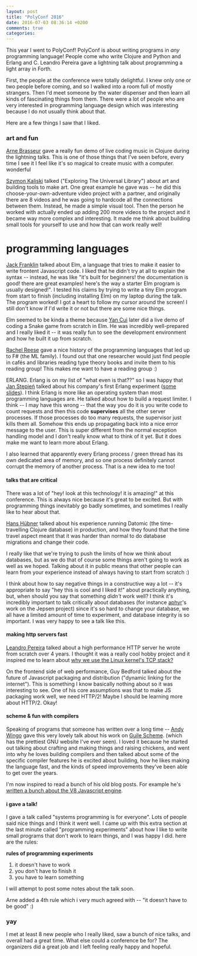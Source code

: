 ```yaml
---
layout: post
title: "PolyConf 2016"
date: 2016-07-03 08:36:14 +0200
comments: true
categories: 
---
```


This year I went to PolyConf! PolyConf is about writing programs in *any* programming language! People come who write Clojure and Python and Erlang and C. Leandro Pereira gave a lightning talk about programming a light array in Forth.

First, the people at the conference were totally delightful. I knew only one or two people before coming, and so I walked into a room full of mostly strangers. Then I'd meet someone by the water dispenser and then learn all kinds of fascinating things from them. There were a lot of people who are very interested in programming language design which was interesting because I do not usually think about that.

Here are a few things I saw that I liked.

### art and fun

[Arne Brasseur](https://twitter.com/plexus) gave a really fun demo of live coding music in Clojure during the lightning talks. This is one of those things that I've seen before, every time I see it I feel like it's so magical to create music with a computer. wonderful

[Szymon Kaliski](http://treesmovethemost.com/) talked ("Exploring The Universal Library") about art and building tools to make art. One great example he gave was -- he did this choose-your-own-adventure video project with a partner, and originally there are 8 videos and he was going to hardcode all the connections between them. Instead, he made a simple visual tool. Then the person he worked with actually ended up adding 200 more videos to the project and it became way more complex and interesting. It made me think about building small tools for yourself to use and how that can work really well!

# programming languages

[Jack Franklin]() talked about Elm, a language that tries to make it easier to write frontent Javascript code. I liked that he didn't try at all to explain the syntax -- instead, he was like "it's built for beginners! the documentation is good! there are great examples! here's the way a starter Elm program is usually designed!". I tested his claims by trying to write a tiny Elm program from start to finish (including installing Elm) on my laptop during the talk. The program worked! I got a heart to follow my cursor around the screen! I still don't know if I'd write it or not but there are some nice things.

Elm seemed to be kinda a theme because [Yan Cui]() later did a live demo of coding a Snake game from scratch in Elm. He was incredibly well-prepared and I really liked it -- it was really fun to see the development environment and how he built it up from scratch.

[Rachel Reese](http://rachelree.se/) gave a nice history of the programming languages that led up to F# (the ML family). I found out that one researcher would just find people in cafés and libraries reading type theory books and invite them to his reading group! This makes me want to have a reading group :)

ERLANG. Erlang is on my list of "what even is that??" so I was happy that [Jan Stępień](https://twitter.com/janstepien) talked about his company's first Erlang experiment ([some slides](https://speakerdeck.com/jan/erlang-in-the-land-of-lisp)). I think Erlang is more like an operating system than most programming languages are. He talked about how to build a request limiter. I think -- I may have this wrong -- that the way you do it is you write code to count requests and then this code **supervises** all the other server processes. If those processes do too many requests, the supervisor just kills them all. Somehow this ends up propagating back into a nice error message to the user. This is super different from the normal exception handling model and I don't really know what to think of it yet. But it does make me want to learn more about Erlang.

I also learned that apparently every Erlang process / green thread has its own dedicated area of memory, and so one process definitely cannot corrupt the memory of another process. That is a new idea to me too!

#### talks that are critical

There was a lot of "hey! look at this technology! it is amazing!" at this conference. This is always nice because it's great to be excited. But with programming things inevitably go badly sometimes, and sometimes I really like to hear about that.

[Hans Hübner](https://twitter.com/HansHuebner) talked about his experience running Datomic (the time-travelling Clojure database) in production, and how they found that the time travel aspect meant that it was harder than normal to do database migrations and change their code.

I really like that we're trying to push the limits of how we think about databases, but as we do that of course some things aren't going to work as well as we hoped. Talking about it in public means that other people can learn from your experience instead of always having to start from scratch :)

I think about how to say negative things in a constructive way a lot -- it's appropriate to say "hey this is cool and I liked it!" about practically anything, but, when should you say that something *didn't* work well? I think it's incredibly important to talk critically about databases (for instance [aphyr](http://aphyr.com)'s work on the Jepsen project) since it's so hard to change your database, we all have a limited amount of time to experiment, and database integrity is so important. I was very happy to see a talk like this.

#### making http servers fast

[Leandro Pereira](https://twitter.com/lafp) talked about a high performance HTTP server he wrote from scratch over 4 years. I thought it was a really cool hobby project and it inspired me to learn about [why we use the Linux kernel's TCP stack?](http://jvns.ca/blog/2016/06/30/why-do-we-use-the-linux-kernels-tcp-stack/)

On the frontend side of web performance, Guy Bedford talked about the future of Javascript packaging and distribution ("dynamic linking for the internet"). This is something I know basically nothing about so it was interesting to see. One of his core assumptions was that to make JS packaging work well, we need HTTP/2! Maybe I should be learning more about HTTP/2. Okay!

#### scheme & fun with compilers

Speaking of programs that someone has written over a long time -- [Andy Wingo](https://wingolog.org) gave this very lovely talk about his work on [Guile Scheme](https://www.gnu.org/software/guile/). (which has the prettiest GNU website I've ever seen). I loved it because he started out talking about crafting and making things and raising chickens, and went into why he loves building compilers and then talked about some of the specific compiler features he is excited about building, how he likes making the language fast, and the kinds of speed improvements they've been able to get over the years.

I'm now inspired to read a bunch of his old blog posts. For example he's [written a bunch about the V8 Javascript engine](https://wingolog.org/archives/2011/06/08/what-does-v8-do-with-that-loop).

#### i gave a talk!

I gave a talk called "systems programming is for everyone". Lots of people said nice things and I think it went well. I came up with this extra section at the last minute called "programming experiments" about how I like to write small programs that don't work to learn things, and I was happy I did. here are the rules:

**rules of programming experiments**

1. it doesn't have to work
1. you don't have to finish it
1. you have to learn something

I will attempt to post some notes about the talk soon.

Arne added a 4th rule which i very much agreed with -- "it doesn't have to be good" :)

### yay


I met at least 8 new people who I really liked, saw a bunch of nice talks, and overall had a great time. What else could a conference be for? The organizers did a great job and I left feeling really happy and hopeful.